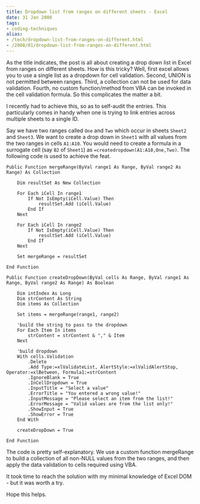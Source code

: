 ```yaml
---
title: Dropdown list from ranges on different sheets - Excel
date: 31 Jan 2008
tags: 
- coding-techniques
alias:
- /tech/dropdown-list-from-ranges-on-different.html
- /2008/01/dropdown-list-from-ranges-on-different.html
---
```


As the title indicates, the post is all about creating a drop down list in Excel 
from ranges on different sheets. How is this tricky? Well, first excel allows you 
to use a single list as a dropdown for cell validation. Second, UNION is not permitted 
between ranges. Third, a collection can not be used for data validation. Fourth, no 
custom function/method from VBA can be invoked in the cell validation formula. So 
this complicates the matter a bit.

<!-- break here -->

I recently had to achieve this, so as to self-audit the entries. This particularly 
comes in handy when one is trying to link entries across multiple sheets to a single ID. 

Say we have two ranges called `One` and `Two` which occur in sheets `Sheet2` and 
`Sheet3`. We want to create a drop down in `Sheet1` with all values from the two 
ranges in cells `A1:A10`. You would need to create a formula in a surrogate cell (say 
`B2` of `Sheet1`) as `=createdropdown(A1:A10,One,Two)`. The following code is used 
to achieve the feat.

```vb.net
Public Function mergeRange(ByVal range1 As Range, ByVal range2 As Range) As Collection

	Dim resultSet As New Collection

	For Each iCell In range1
		If Not IsEmpty(iCell.Value) Then
			resultSet.Add (iCell.Value)
		End If
	Next

	For Each iCell In range2
		If Not IsEmpty(iCell.Value) Then
			resultSet.Add (iCell.Value)
		End If
	Next

	Set mergeRange = resultSet

End Function
 
Public Function createDropDown(ByVal cells As Range, ByVal range1 As Range, ByVal range2 As Range) As Boolean

	Dim intIndex As Long
	Dim strContent As String
	Dim items As Collection

	Set items = mergeRange(range1, range2)

	'build the string to pass to the dropdown
	For Each Item In items
		strContent = strContent & "," & Item
	Next
 
	'build dropdown
	With cells.Validation
		.Delete
		.Add Type:=xlValidateList, AlertStyle:=xlValidAlertStop, Operator:=xlBetween, Formula1:=strContent
		.IgnoreBlank = True
		.InCellDropdown = True
		.InputTitle = "Select a value"
		.ErrorTitle = "You entered a wrong value!"
		.InputMessage = "Please select an item from the list!"
		.ErrorMessage = "Valid values are from the list only!"
		.ShowInput = True
		.ShowError = True
	End With

	createDropDown = True
	
End Function
```

The code is pretty self-explanatory. We use a custom function mergeRange to 
build a collection of all non-NULL values from the two ranges, and then apply 
the data validation to cells required using VBA.

It took time to reach the solution with my minimal knowledge of Excel DOM - but 
it was worth a try.

Hope this helps.